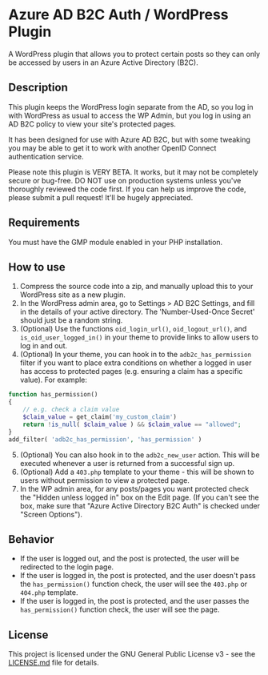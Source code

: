# Azure AD B2C Auth / WordPress Plugin

A WordPress plugin that allows you to protect certain posts so they can only be accessed by users in an Azure Active Directory (B2C).

## Description

This plugin keeps the WordPress login separate from the AD, so you log in with WordPress as usual to access the WP Admin, but you log in using an AD B2C policy to view your site's protected pages.

It has been designed for use with Azure AD B2C, but with some tweaking you may be able to get it to work with another OpenID Connect authentication service.

Please note this plugin is VERY BETA. It works, but it may not be completely secure or bug-free. DO NOT use on production systems unless you've thoroughly reviewed the code first. If you can help us improve the code, please submit a pull request! It'll be hugely appreciated.

## Requirements

You must have the GMP module enabled in your PHP installation.

## How to use

1. Compress the source code into a zip, and manually upload this to your WordPress site as a new plugin.
2. In the WordPress admin area, go to Settings > AD B2C Settings, and fill in the details of your active directory. The 'Number-Used-Once Secret' should just be a random string.
3. (Optional) Use the functions `oid_login_url()`, `oid_logout_url()`, and `is_oid_user_logged_in()` in your theme to provide links to allow users to log in and out.
4. (Optional) In your theme, you can hook in to the `adb2c_has_permission` filter if you want to place extra conditions on whether a logged in user has access to protected pages (e.g. ensuring a claim has a specific value). For example:
```php
function has_permission() 
{
    // e.g. check a claim value
    $claim_value = get_claim('my_custom_claim')
    return !is_null( $claim_value ) && $claim_value == "allowed";
}
add_filter( 'adb2c_has_permission', 'has_permission' )
```
5. (Optional) You can also hook in to the `adb2c_new_user` action. This will be executed whenever a user is returned from a successful sign up.
5. (Optional) Add a `403.php` template to your theme - this will be shown to users without permission to view a protected page.
6. In the WP admin area, for any posts/pages you want protected check the "Hidden unless logged in" box on the Edit page. (If you can't see the box, make sure that "Azure Active Directory B2C Auth" is checked under "Screen Options").

## Behavior

- If the user is logged out, and the post is protected, the user will be redirected to the login page.
- If the user is logged in, the post is protected, and the user doesn't pass the `has_permission()` function check, the user will see the `403.php` or `404.php` template.
- If the user is logged in, the post is protected, and the user passes the `has_permission()` function check, the user will see the page.

## License

This project is licensed under the GNU General Public License v3 - see the [LICENSE.md](LICENSE.md) file for details.
